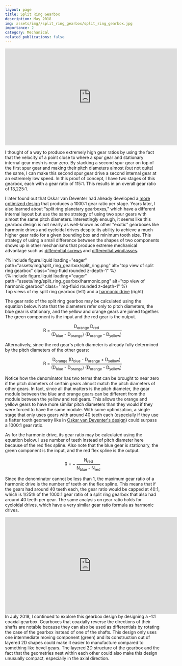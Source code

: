 ```yaml
---
layout: page
title: Split Ring Gearbox
description: May 2018
img: assets/img//split_ring_gearbox/split_ring_gearbox.jpg
importance: 2
category: Mechanical
related_publications: false
---
```



<div class="embed-responsive embed-responsive-16by9 mb-3">
    <iframe width="560" height="315" src="https://www.youtube.com/embed/p5Hnje3WNZQ?si=7AT6YXVJEQuxOsw_" title="YouTube video player" frameborder="0" allow="accelerometer; autoplay; clipboard-write; encrypted-media; gyroscope; picture-in-picture; web-share" referrerpolicy="strict-origin-when-cross-origin" allowfullscreen></iframe>
</div>

I thought of a way to produce extremely high gear ratios by using the fact that the velocity of a point close to where a spur gear and stationary internal gear mesh is near zero. By stacking a second spur gear on top of the first spur gear and making their pitch diameters almost (but not quite) the same, I can make this second spur gear drive a second internal gear at an extremely low speed. In this proof of concept, I have two stages of this gearbox, each with a gear ratio of 115:1. This results in an overall gear ratio of 13,225:1. 

I later found out that Oskar van Deventer had already developed a [more optimized design](https://www.youtube.com/watch?v=b_pbOCIg_nI) that produces a 1000:1 gear ratio per stage. Years later, I also learned about "split ring planetary gearboxes," which have a different internal layout but use the same strategy of using two spur gears with almost the same pitch diameters. Interestingly enough, it seems like this gearbox design is not nearly as well-known as other "exotic" gearboxes like harmonic drives and cycloidal drives despite its ability to achieve a much higher gear ratio for a given bounding box and minimum tooth size. This strategy of using a small difference between the shapes of two components shows up in other mechanisms that produce extreme mechanical advantage such as [differential screws](https://en.wikipedia.org/wiki/Differential_screw) and [differential windlasses](https://en.wikipedia.org/wiki/Windlass#Differential_windlass). 

<div class="row justify-content-center">
    <div class="col-sm-5 mt-3">
        {% include figure.liquid loading="eager" path="assets/img/split_ring_gearbox/split_ring.png" alt="top view of split ring gearbox" class="img-fluid rounded z-depth-1" %}
    </div>
    <div class="col-sm-5 mt-3">
        {% include figure.liquid loading="eager" path="assets/img/split_ring_gearbox/harmonic.png" alt="top view of harmonic gearbox" class="img-fluid rounded z-depth-1" %}
    </div>
</div>
<div class="caption mt-0">
    Top views of my split ring gearbox (left) and a <a href="https://en.wikipedia.org/wiki/Strain_wave_gearing">harmonic drive</a> (right)
</div>

<style>
.fraction {
  display: inline-block;
  vertical-align: middle;
  text-align: center;
}
.numerator {
  display: block;
  border-bottom: 1px solid black;
  padding-bottom: 2px;
}
.denominator {
  display: block;
  padding-top: 2px;
}
</style>

The gear ratio of the split ring gearbox may be calculated using the equation below. Note that the diameters refer only to pitch diameters, the blue gear is stationary, and the yellow and orange gears are joined together. The green component is the input and the red gear is the output.

<p style="text-align: center;">R = <span class="fraction">
    <span class="numerator">D<sub>orange</sub> D<sub>red</sub></span>
    <span class="denominator">(D<sub>blue</sub> - D<sub>orange</sub>) (D<sub>orange</sub> - D<sub>yellow</sub>)</span>
</span></p>

Alternatively, since the red gear's pitch diameter is already fully determined by the pitch diameters of the other gears:

<p style="text-align: center;">R = <span class="fraction">
    <span class="numerator">D<sub>orange</sub> (D<sub>blue</sub> - D<sub>orange</sub> + D<sub>yellow</sub>)</span>
    <span class="denominator">(D<sub>blue</sub> - D<sub>orange</sub>) (D<sub>orange</sub> - D<sub>yellow</sub>)</span>
</span></p>

Notice how the denominator has two terms that can be brought to near zero if the pitch diameters of certain gears almost match the pitch diameters of other gears. In fact, since all that matters is the pitch diameter, the gear module between the blue and orange gears can be different from the module between the yellow and red gears. This allows the orange and yellow gears to have more similar pitch diameters than they would if they were forced to have the same module. With some optimization, a single stage that only uses gears with around 40 teeth each (especially if they use a flatter tooth geometry like in [Oskar van Deventer's design](https://www.youtube.com/watch?v=b_pbOCIg_nI)) could surpass a 1000:1 gear ratio.<br>

As for the harmonic drive, its gear ratio may be calculated using the equation below. I use number of teeth instead of pitch diameter here because of the red flex spline. Also note that the blue gear is stationary, the green component is the input, and the red flex spline is the output.

<p style="text-align: center;">R = − <span class="fraction">
    <span class="numerator">N<sub>red</sub></span>
    <span class="denominator">N<sub>blue</sub> - N<sub>red</sub></span>
</span></p>

Since the denominator cannot be less than 1, the maximum gear ratio of a harmonic drive is the number of teeth on the flex spline. This means that if the gears had around 40 teeth each, the gear ratio would be capped at 40:1, which is 1/25th of the 1000:1 gear ratio of a split ring gearbox that also had around 40 teeth per gear. The same analysis on gear ratio holds for cycloidal drives, which have a very similar gear ratio formula as harmonic drives.

<div class="embed-responsive embed-responsive-16by9 mb-3">
    <iframe width="560" height="315" src="https://www.youtube.com/embed/NzYYcMCBaug?si=kMZw1FyLntDeq3va" title="YouTube video player" frameborder="0" allow="accelerometer; autoplay; clipboard-write; encrypted-media; gyroscope; picture-in-picture; web-share" referrerpolicy="strict-origin-when-cross-origin" allowfullscreen></iframe>
</div>
In July 2018, I continued to explore this gearbox design by designing a -1:1 coaxial gearbox. Gearboxes that coaxially reverse the directions of their shafts are notable because they can also be used as differentials by rotating the case of the gearbox instead of one of the shafts. This design only uses one intermediate moving component (green) and its construction out of layered 2D shapes could make it easier to manufacture compared to something like bevel gears. The layered 2D structure of the gearbox and the fact that the geometries nest within each other could also make this design unusually compact, especially in the axial direction.

